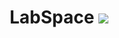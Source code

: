 <h1 align="center">LabSpace <img src="https://img.icons8.com/external-vitaliy-gorbachev-blue-vitaly-gorbachev/60/000000/external-space-station-space-vitaliy-gorbachev-blue-vitaly-gorbachev-1.png"/></h1>

